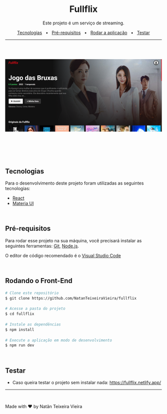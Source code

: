 <h1 align="center">Fullflix</h1>

<p align="center">Este projeto é um serviço de streaming.</p>

<p align="center">
    <a href="#tecnologias">Tecnologias</a> &nbsp;&nbsp;•&nbsp;&nbsp;
    <a href="#pré-requisitos">Pré-requisitos</a> &nbsp;&nbsp;•&nbsp;&nbsp;
    <a href="#rodando-o-front-end">Rodar a aplicação</a> &nbsp;&nbsp;•&nbsp;&nbsp;
    <a href="#testar">Testar</a>
</p>

---

<br><br>

<div align="center">
    <img alt="" src="./.github/fullflixImage.png">
    <br><br>
    <img alt="" src="./.github/fullflixGif.gif">
</div>

<br><br>

## Tecnologias

Para o desenvolvimento deste projeto foram utilizadas as seguintes tecnologias:

- [React](https://reactjs.org/)
- [Materia UI](https://mui.com/)

<br>

## Pré-requisitos

Para rodar esse projeto na sua máquina, você precisará instalar as seguintes ferramentas: [Git](https://git-scm.com), [Node.js](https://nodejs.org/en/).

O editor de código recomendado é o [Visual Studio Code](https://code.visualstudio.com/)

<br>

## Rodando o Front-End

```bash
# Clone este repositório
$ git clone https://github.com/NatanTeixeiraVieira/fullflix

# Acesse a pasta do projeto
$ cd fullflix

# Instale as dependências
$ npm install

# Execute a aplicação em modo de desenvolvimento
$ npm run dev
```

<br>

## Testar

- Caso queira testar o projeto sem instalar nada: https://fullflix.netlify.app/

---

<br>

Made with ❤️ by Natãn Teixeira Vieira
